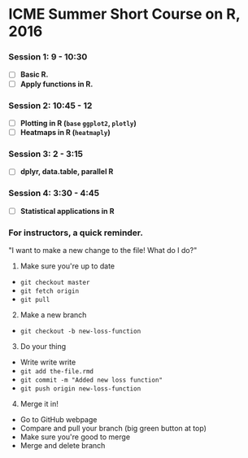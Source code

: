# ICME Summer Short Course on R, 2016

### Session 1: 9 - 10:30
- [ ] **Basic R.**
- [ ] **Apply functions in R.**

### Session 2: 10:45 - 12
- [ ] **Plotting in R (`base` `ggplot2`, `plotly`)**
- [ ] **Heatmaps in R (`heatmaply`)**

### Session 3: 2 - 3:15
- [ ] **dplyr, data.table, parallel R**

### Session 4: 3:30 - 4:45
- [ ] **Statistical applications in R**

### For instructors, a quick reminder.
"I want to make a new change to the file! What do I do?"

1. Make sure you're up to date
  * `git checkout master`
  * `git fetch origin`
  * `git pull`
2. Make a new branch
  * `git checkout -b new-loss-function`
3. Do your thing
  * Write write write
  * `git add the-file.rmd`
  * `git commit -m "Added new loss function"`
  * `git push origin new-loss-function`
4. Merge it in!
  * Go to GitHub webpage
  * Compare and pull your branch (big green button at top)
  * Make sure you're good to merge
  * Merge and delete branch
